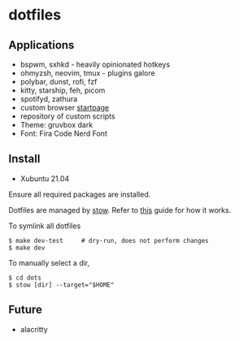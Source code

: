 # dotfiles

## Applications
- bspwm, sxhkd - heavily opinionated hotkeys
- ohmyzsh, neovim, tmux - plugins galore
- polybar, dunst, rofi, fzf
- kitty, starship, feh, picom
- spotifyd, zathura
- custom browser [startpage](https://github.com/kennethcheo/startpage)
- repository of custom scripts
- Theme: gruvbox dark
- Font: Fira Code Nerd Font

## Install
- Xubuntu 21.04

Ensure all required packages are installed.

Dotfiles are managed by [stow](https://www.gnu.org/software/stow/). Refer to
[this](http://brandon.invergo.net/news/2012-05-26-using-gnu-stow-to-manage-your-dotfiles.html) guide for how it works.

To symlink all dotfiles
```
$ make dev-test     # dry-run, does not perform changes
$ make dev
```

To manually select a dir,
```
$ cd dots
$ stow [dir] --target="$HOME"
```

## Future
- alacritty
